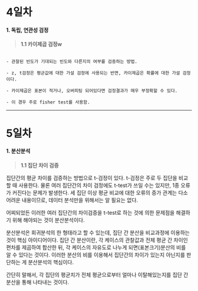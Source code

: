 # 4일차 


#### **1. 독립, 연관성 검정**

> **1.1 카이제곱 검정w**

```

- 관찰된 빈도가 기대되는 빈도와 다른지의 여부를 검증하는 방법.

- z, t검정은 평균값에 대한 가설 검정에 사용되는 반면, 카이제곱은 확률에 대한 가설 검정이다.

- 카이제곱은 표본이 적거나, 오버피팅 되어있다면 검정결과가 매우 부정확할 수 있다.

- 이 경우 주로 fisher test를 사용함.

```

-----------------------


# 5일차 


#### **1. 분산분석**

> **1.1 집단 차이 검증**

집단간의 평균 차이를 검증하는 방법으로 t-검정이 있다. t-검정은 주로 두 집단을 비교할 때 사용한다. 물론 여러 집단간의 차이 검정에도 t-test가 쓰일 수는 있지만, 1종 오류가 커진다는 문제가 발생한다. 세 집단 이상 평균 비교에 대한 오류의 증가 관계는 다소 어려운 내용이므로, 데이터 분석만을 위해서는 알 필요는 없다.

어찌되었든 이러한 여러 집단간의 차이검증을 t-test로 하는 것에 의한 문제점을 해결하기 위해 해야되는 것이 분산분석이다. 

분산분석은 회귀분석의 한 형태라고 할 수 있는데, 집단 간 분산을 비교과정에 이용하는 것이 핵심 아이디어이다. 집단 간 분산이란, 각 케이스의 관찰값과 전체 평균 간 차이인 편차를 제곱하여 합산한 뒤, 각 케이스의 자유도로 나누게 되면(표본크기)분산의 비를 알 수 있다는 것이다. 이러한 분산의 비를 이용해서 집단간의 차이가 있는지 아닌지를 판단하는 게 분산분석의 핵심이다.

간단히 말해서, 각 집단의 평균치가 전체 평균으로부터 얼마나 이탈해있는지를 집단 간 분산을 통해 나타내는 것이다.